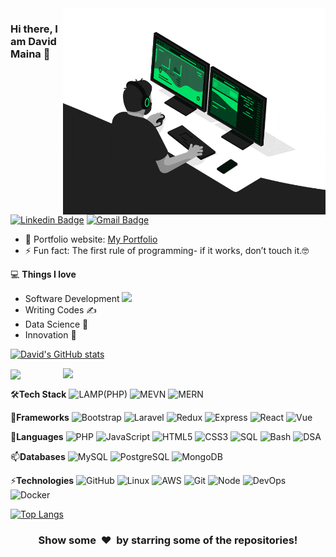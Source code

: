 <img align="right" src="developer.gif" alt="Coder GIF" width="420" height="330">

### Hi there, I am David Maina 👋
[![Linkedin Badge](https://img.shields.io/badge/-davymaish-blue?style=flat-square&logo=Linkedin&logoColor=white&link=https://www.linkedin.com/in/davymaish/)](https://www.linkedin.com/in/davymaish/)
[![Gmail Badge](https://img.shields.io/badge/-davidmainadmg05@gmail.com-c14438?style=flat-square&logo=Gmail&logoColor=white&link=mailto:davidmainadmg05@gmail.com)](mailto:davymaish@gmail.com) 

- 🎯 Portfolio website: [My Portfolio](https://davymaish.github.io/)
- ⚡ Fun fact: The first rule of programming- if it works, don’t touch it.🤓
<!--- 🔭 I’m currently working on ...
- 🌱 I’m currently learning ...
- 👯 I’m looking to collaborate on ...
- 🤔 I’m looking for help with ...
- 💬 Ask me about ...
- 📫 How to reach me: ...
- 😄 Pronouns: ...
- ⚡ Fun fact: ...-->

💻 **Things I love**
- Software Development <img src="https://media.giphy.com/media/WUlplcMpOCEmTGBtBW/giphy.gif" width="30"> 
- Writing Codes ✍️
- Data Science 😬
- Innovation 🧐 

[![David's GitHub stats](https://github-readme-stats.vercel.app/api?username=davymaish&show_icons=true&theme=dark&border_color=61dafb&hide_border=true&include_all_commits=true)](https://github.com/davymaish/github-readme-stats)

<a href="https://github.com/anuraghazra/github-readme-stats">
  <img align="right" width=420 height="auto" src="https://github-readme-stats.vercel.app/api?username=davymaish&show_icons=true&theme=dark&border_color=61dafb&hide_border=true&include_all_commits=true" />
</a>


<a href="https://github.com/davymaish" title="Go to Source">
  <img align="center" src="https://github-readme-stats.vercel.app/api/wakatime?username=davymaish&custom_title=IDE%20Stats&bg_color=90,333333,222222&title_color=fff&text_color=fff&hide_border=true" />
</a>

🛠**Tech Stack**
![LAMP(PHP)](https://img.shields.io/badge/-lamp-000000?style=flat&logo=lamp)
![MEVN](https://img.shields.io/badge/-mevn-000000?style=flat&logo=mevn)
![MERN](https://img.shields.io/badge/-mern-000000?style=flat&logo=mern)

🌱**Frameworks**
![Bootstrap](https://img.shields.io/badge/-Bootstrap-000000?style=flat&logo=bootstrap)
![Laravel](https://img.shields.io/badge/-laravel-000000?style=flat&logo=laravel)
![Redux](https://img.shields.io/badge/-redux-000000?style=flat&logo=redux)
![Express](https://img.shields.io/badge/-express-000000?style=flat&logo=express)
![React](https://img.shields.io/badge/-react-000000?style=flat&logo=react)
![Vue](https://img.shields.io/badge/-vue-000000?style=flat&logo=vue)

💬**Languages**
![PHP](https://img.shields.io/badge/-php-000000?style=flat&logo=php)
![JavaScript](https://img.shields.io/badge/-javascript-000000?style=flat&logo=javascript)
![HTML5](https://img.shields.io/badge/-HTML5-000000?style=flat&logo=HTML5)
![CSS3](https://img.shields.io/badge/-CSS3-000000?style=flat&logo=CSS3)
![SQL](https://img.shields.io/badge/-sql-000000?style=flat&logo=sql)
![Bash](https://img.shields.io/badge/-bash-000000?style=flat&logo=bash)
![DSA](https://img.shields.io/badge/-dsa-000000?style=flat&logo=dsa)

📫**Databases**
![MySQL](https://img.shields.io/badge/-MySQL-000000?style=flat&logo=MySQL)
![PostgreSQL](https://img.shields.io/badge/-PostgreSQL-000000?style=flat&logo=PostgreSQL)
![MongoDB](https://img.shields.io/badge/-MongoDB-000000?style=flat&logo=MongoDB)

⚡**Technologies**
![GitHub](https://img.shields.io/badge/-GitHub-000000?style=flat&logo=github&logoColor=FFFFFF)
![Linux](https://img.shields.io/badge/-Linux-000000?style=flat&logo=linux&logoColor=FCC624)
![AWS](https://img.shields.io/badge/AWS-000000?style=flat-square&logo=amazon-aws)
![Git](https://img.shields.io/badge/-Git-000000?style=flat&logo=git&logoColor=F05032)
![Node](https://img.shields.io/badge/-Node-000000?style=flat&logo=Node)
![DevOps](https://img.shields.io/badge/-DevOps-000000?style=flat&logo=DevOps)
![Docker](https://img.shields.io/badge/-Docker-000000?style=flat&logo=Docker)
<!-- ![Heroku](https://img.shields.io/badge/-Heroku-000000?style=flat&logo=heroku) -->


[![Top Langs](https://github-readme-stats.vercel.app/api/top-langs/?username=davymaish&layout=compact)](https://github.com/davymaish)

<div align="center">
    <h3 align="center">Show some &nbsp;❤️&nbsp; by starring some of the repositories!</h3>
</div>




